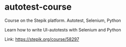 # autotest-course
Course on the Stepik platform. Autotest, Selenium, Python

Learn how to write UI-autotests with Selenium and Python

Link: https://stepik.org/course/58297 
